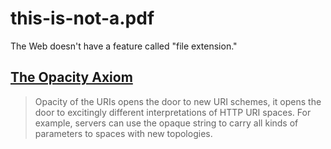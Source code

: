 # this-is-not-a.pdf
The Web doesn't have a feature called "file extension."

## [The Opacity Axiom](http://www.w3.org/DesignIssues/Axioms.html#opaque)

> Opacity of the URIs opens the door to new URI schemes, it opens the door to excitingly different interpretations of HTTP URI spaces. For example, servers can use the opaque string to carry all kinds of parameters to spaces with new topologies. 
